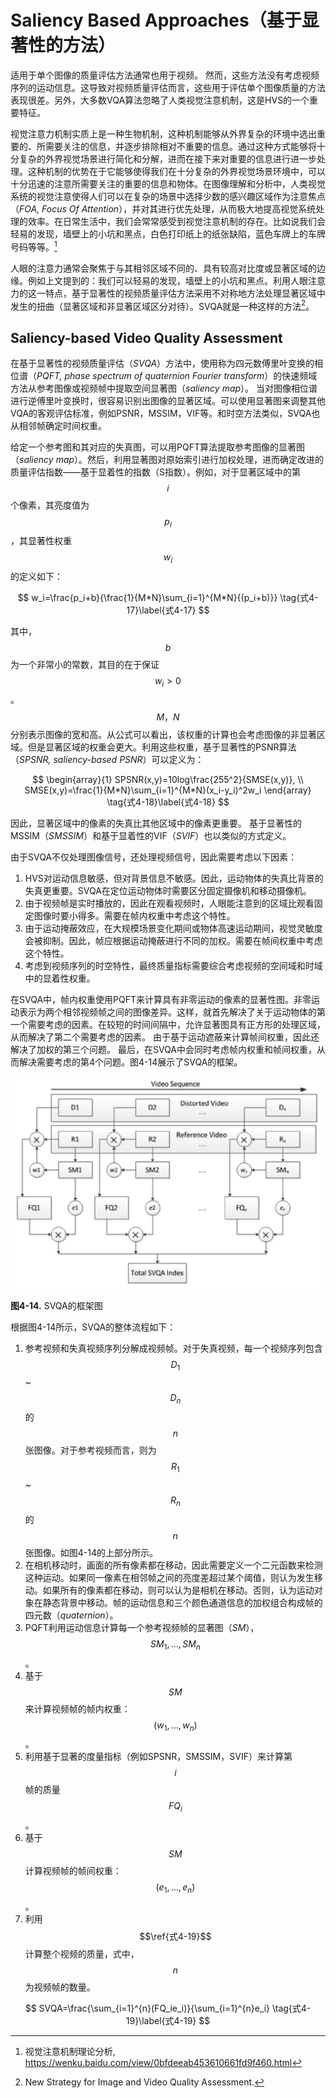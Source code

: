 # Saliency Based Approaches（基于显著性的方法）
适用于单个图像的质量评估方法通常也用于视频。 然而，这些方法没有考虑视频序列的运动信息。这导致对视频质量评估而言，这些用于评估单个图像质量的方法表现很差。另外，大多数VQA算法忽略了人类视觉注意机制，这是HVS的一个重要特征。

视觉注意力机制实质上是一种生物机制，这种机制能够从外界复杂的环境中选出重要的、所需要关注的信息，并逐步排除相对不重要的信息。通过这种方式能够将十分复杂的外界视觉场景进行简化和分解，进而在接下来对重要的信息进行进一步处理。这种机制的优势在于它能够使得我们在十分复杂的外界视觉场景环境中，可以十分迅速的注意所需要关注的重要的信息和物体。在图像理解和分析中，人类视觉系统的视觉注意使得人们可以在复杂的场景中选择少数的感兴趣区域作为注意焦点（*FOA, Focus Of Attention*），并对其进行优先处理，从而极大地提高视觉系统处理的效率。在日常生活中，我们会常常感受到视觉注意机制的存在。比如说我们会轻易的发现，墙壁上的小坑和黑点，白色打印纸上的纸张缺陷，蓝色车牌上的车牌号码等等。[^35]

人眼的注意力通常会聚焦于与其相邻区域不同的、具有较高对比度或显著区域的边缘。例如上文提到的：我们可以轻易的发现，墙壁上的小坑和黑点。利用人眼注意力的这一特点，基于显著性的视频质量评估方法采用不对称地方法处理显著区域中发生的扭曲（显著区域和非显著区域区分对待）。SVQA就是一种这样的方法[^36]。

## Saliency-based Video Quality Assessment
在基于显著性的视频质量评估（*SVQA*）方法中，使用称为四元数傅里叶变换的相位谱（*PQFT, phase spectrum of quaternion Fourier transform*）的快速频域方法从参考图像或视频帧中提取空间显著图（*saliency map*）。 当对图像相位谱进行逆傅里叶变换时，很容易识别出图像的显著区域。可以使用显著图来调整其他VQA的客观评估标准，例如PSNR，MSSIM，VIF等。和时空方法类似，SVQA也从相邻帧确定时间权重。

给定一个参考图和其对应的失真图，可以用PQFT算法提取参考图像的显著图（*saliency map*）。然后，利用显著图对原始索引进行加权处理，进而确定改进的质量评估指数——基于显着性的指数（S指数）。例如，对于显著区域中的第$$i$$个像素，其亮度值为$$p_i$$，其显著性权重$$w_i$$的定义如下：

$$
w_i=\frac{p_i+b}{\frac{1}{M*N}\sum_{i=1}^{M*N}{(p_i+b)}} \tag{式4-17}\label{式4-17}
$$

其中，$$b$$为一个非常小的常数，其目的在于保证$$w_i>0$$。$$M，N$$分别表示图像的宽和高。从公式可以看出，该权重的计算也会考虑图像的非显著区域。但是显著区域的权重会更大。利用这些权重，基于显著性的PSNR算法（*SPSNR, saliency-based PSNR*）可以定义为：

$$
\begin{array}{1}
SPSNR(x,y)=10log\frac{255^2}{SMSE(x,y)}, \\
SMSE(x,y)=\frac{1}{M*N}\sum_{i=1}^{M*N}(x_i-y_i)^2w_i
\end{array} \tag{式4-18}\label{式4-18}
$$

因此，显著区域中的像素的失真比其他区域中的像素更重要。 基于显著性的MSSIM（*SMSSIM*）和基于显着性的VIF（*SVIF*）也以类似的方式定义。

由于SVQA不仅处理图像信号，还处理视频信号，因此需要考虑以下因素：

1. HVS对运动信息敏感，但对背景信息不敏感。因此，运动物体的失真比背景的失真更重要。SVQA在定位运动物体时需要区分固定摄像机和移动摄像机。
2. 由于视频帧是实时播放的，因此在观看视频时，人眼能注意到的区域比观看固定图像时要小得多。需要在帧内权重中考虑这个特性。
3. 由于运动掩蔽效应，在大规模场景变化期间或物体高速运动期间，视觉灵敏度会被抑制。因此，帧应根据运动掩蔽进行不同的加权。需要在帧间权重中考虑这个特性。
4. 考虑到视频序列的时空特性，最终质量指标需要综合考虑视频的空间域和时域中的显着性权重。

在SVQA中，帧内权重使用PQFT来计算具有非零运动的像素的显著性图。非零运动表示为两个相邻视频帧之间的图像差异。这样，就首先解决了关于运动物体的第一个需要考虑的因素。在较短的时间间隔中，允许显著图具有正方形的处理区域，从而解决了第二个需要考虑的因素。 由于基于运动遮蔽来计算帧间权重，因此还解决了加权的第三个问题。 最后，在SVQA中会同时考虑帧内权重和帧间权重，从而解决需要考虑的第4个问题。图4-14展示了SVQA的框架。

![](../images/4_14.png)

**图4-14.** SVQA的框架图

根据图4-14所示，SVQA的整体流程如下：

1. 参考视频和失真视频序列分解成视频帧。对于失真视频，每一个视频序列包含$$D_1$$~$$D_n$$的$$n$$张图像。对于参考视频而言，则为$$R_1$$~$$R_n$$的$$n$$张图像。如图4-14的上部分所示。
2. 在相机移动时，画面的所有像素都在移动，因此需要定义一个二元函数来检测这种运动。如果同一像素在相邻帧之间的亮度差超过某个阈值，则认为发生移动。如果所有的像素都在移动，则可以认为是相机在移动。否则，认为运动对象在静态背景中移动。帧的运动信息和三个颜色通道信息的加权组合构成帧的四元数（*quaternion*）。
3. PQFT利用运动信息计算每一个参考视频帧的显著图（*SM*），$$SM_1, \dots, SM_n$$。
4. 基于$$SM$$来计算视频帧的帧内权重：$$(w_1, \dots, w_n)$$。
5. 利用基于显著的度量指标（例如SPSNR，SMSSIM，SVIF）来计算第$$i$$帧的质量$$FQ_i$$。
6. 基于$$SM$$计算视频帧的帧间权重：$$(e_1, \dots, e_n)$$。
7. 利用$$\ref{式4-19}$$计算整个视频的质量，式中，$$n$$为视频帧的数量。
   
$$
SVQA=\frac{\sum_{i=1}^{n}(FQ_ie_i)}{\sum_{i=1}^{n}e_i} \tag{式4-19}\label{式4-19}    
$$

[^35]: 视觉注意机制理论分析, https://wenku.baidu.com/view/0bfdeeab453610661fd9f460.html

[^36]: New Strategy for Image and Video Quality Assessment.



